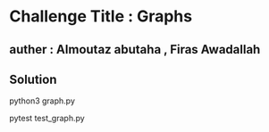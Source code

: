# Challenge Title : Graphs

## auther : Almoutaz abutaha , Firas Awadallah

## Solution

python3 graph.py

pytest test_graph.py


## 